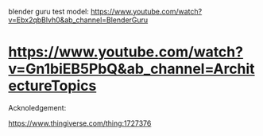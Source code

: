 
blender guru test model:
https://www.youtube.com/watch?v=Ebx2qbBlvh0&ab_channel=BlenderGuru

# https://www.youtube.com/watch?v=Gn1biEB5PbQ&ab_channel=ArchitectureTopics

Acknoledgement:

https://www.thingiverse.com/thing:1727376
